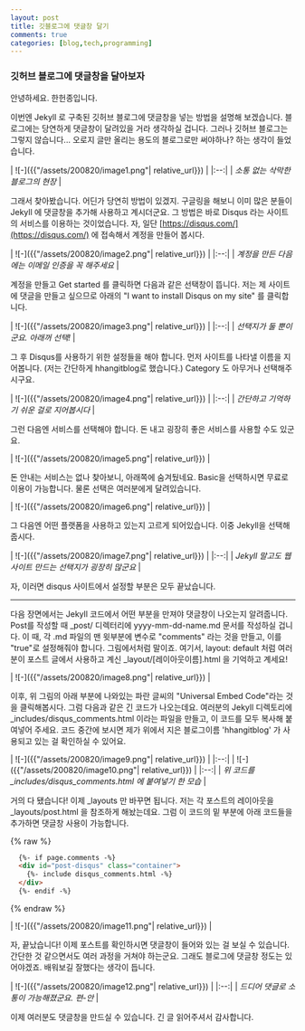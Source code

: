 ```yaml
---
layout: post
title: 깃블로그에 댓글창 달기
comments: true
categories: [blog,tech,programming]
---
```


### 깃허브 블로그에 댓글창을 달아보자
안녕하세요. 한헌종입니다.

이번엔 Jekyll 로 구축된 깃허브 블로그에 댓글창을 넣는 방법을 설명해 보겠습니다.
블로그에는 당연하게 댓글창이 달려있을 거라 생각하실 겁니다.
그러나 깃허브 블로그는 그렇지 않습니다...
오로지 글만 올리는 용도의 블로그로만 써야하나? 하는 생각이 들었습니다.

| ![-]({{"/assets/200820/image1.png"| relative_url}}) | 
|:--:| 
| *소통 없는 삭막한 블로그의 현장* |

그래서 찾아봤습니다. 어딘가 당연히 방법이 있겠지.
구글링을 해보니 이미 많은 분들이 Jekyll 에 댓글창을 추가해 사용하고 계시더군요.
그 방법은 바로 Disqus 라는 사이트의 서비스를 이용하는 것이었습니다.
자, 일단 [https://disqus.com/](https://disqus.com/) 에 접속해서 계정을 만들어 봅시다.

| ![-]({{"/assets/200820/image2.png"| relative_url}}) | 
|:--:| 
| *계정을 만든 다음에는 이메일 인증을 꼭 해주세요* |

계정을 만들고 Get started 를 클릭하면 다음과 같은 선택창이 뜹니다.
저는 제 사이트에 댓글을 만들고 싶으므로 아래의 "I want to install Disqus on my site" 를 클릭합니다.

| ![-]({{"/assets/200820/image3.png"| relative_url}}) | 
|:--:| 
| *선택지가 둘 뿐이군요. 아래꺼 선택!* |

그 후 Disqus를 사용하기 위한 설정들을 해야 합니다.
먼저 사이트를 나타낼 이름을 지어봅니다. (저는 간단하게 hhangitblog로 했습니다.)
Category 도 아무거나 선택해주시구요.

| ![-]({{"/assets/200820/image4.png"| relative_url}}) | 
|:--:| 
| *간단하고 기억하기 쉬운 걸로 지어봅시다* |

그런 다음엔 서비스를 선택해야 합니다.
돈 내고 굉장히 좋은 서비스를 사용할 수도 있군요.

| ![-]({{"/assets/200820/image5.png"| relative_url}}) | 

돈 안내는 서비스는 없나 찾아보니, 아래쪽에 숨겨뒀네요.
Basic을 선택하시면 무료로 이용이 가능합니다.
물론 선택은 여러분에게 달려있습니다.

| ![-]({{"/assets/200820/image6.png"| relative_url}}) | 

그 다음엔 어떤 플랫폼을 사용하고 있는지 고르게 되어있습니다.
이중 Jekyll을 선택해줍시다.

| ![-]({{"/assets/200820/image7.png"| relative_url}}) | 
|:--:| 
| *Jekyll 말고도 웹사이트 만드는 선택지가 굉장히 많군요* |

자, 이러면 disqus 사이트에서 설정할 부분은 모두 끝났습니다.

---
다음 장면에서는 Jekyll 코드에서 어떤 부분을 만져야 댓글창이 나오는지 알려줍니다.
Post를 작성할 때 _post/ 디렉터리에 yyyy-mm-dd-name.md 문서를 작성하실 겁니다.
이 때, 각 .md 파일의 맨 윗부분에 변수로 "comments" 라는 것을 만들고, 이를 "true"로 설정해줘야 합니다.
그림에서처럼 말이죠.
여기서, layout: default 처럼 여러분이 포스트 글에서 사용하고 계신 _layout/[레이아웃이름].html 을 기억하고 계세요!

| ![-]({{"/assets/200820/image8.png"| relative_url}}) | 

이후, 위 그림의 아래 부분에 나와있는 파란 글씨의 "Universal Embed Code"라는 것을 클릭해봅시다.
그럼 다음과 같은 긴 코드가 나오는데요.
여러분의 Jekyll 디렉토리에 _includes/disqus_comments.html 이라는 파일을 만들고, 이 코드를 모두 복사해 붙여넣어 주세요.
코드 중간에 보시면 제가 위에서 지은 블로그이름 'hhangitblog' 가 사용되고 있는 걸 확인하실 수 있어요.

| ![-]({{"/assets/200820/image9.png"| relative_url}}) | 
|:--:| 
| ![-]({{"/assets/200820/image10.png"| relative_url}}) | 
|:--:| 
| *위 코드를 _includes/disqus_comments.html 에 붙여넣기 한 모습* |

거의 다 됐습니다!
이제 _layouts 만 바꾸면 됩니다.
저는 각 포스트의 레이아웃을 _layouts/post.html 을 참조하게 해놨는데요.
그럼 이 코드의 밑 부분에 아래 코드들을 추가하면 댓글창 사용이 가능합니다.

{% raw %}
~~~html
  {%- if page.comments -%}
  <div id="post-disqus" class="container">
    {%- include disqus_comments.html -%}
  </div>
  {%- endif -%}
~~~
{% endraw %}

| ![-]({{"/assets/200820/image11.png"| relative_url}}) | 

자, 끝났습니다!
이제 포스트를 확인하시면 댓글창이 들어와 있는 걸 보실 수 있습니다.
간단한 것 같으면서도 여러 과정을 거쳐야 하는군요.
그래도 블로그에 댓글창 정도는 있어야겠죠.
배워보길 잘했다는 생각이 듭니다.

| ![-]({{"/assets/200820/image12.png"| relative_url}}) | 
|:--:| 
| *드디어 댓글로 소통이 가능해졌군요. 편-안* |

이제 여러분도 댓글창을 만드실 수 있습니다.
긴 글 읽어주셔서 감사합니다.
